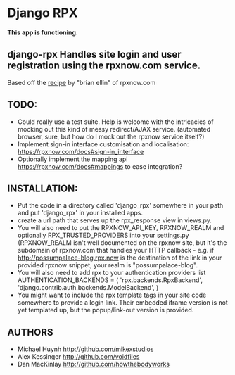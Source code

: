 Django RPX
============
**This app is functioning.**

django-rpx Handles site login and user registration using the rpxnow.com service.
---------------------------------------------------------------------------------
Based off the [recipe](http://appengine-cookbook.appspot.com/recipe/accept-google-aol-yahoo-myspace-facebook-and-openid-logins/ "recipe") 
by "brian ellin" of rpxnow.com

TODO:
-----

  * Could really use a test suite. Help is welcome with the intricacies of
    mocking out this kind of messy redirect/AJAX service. (automated browser,
    sure, but how do I mock out the rpxnow service itself?)
  * Implement sign-in interface customisation and localisation:
    https://rpxnow.com/docs#sign-in_interface
  * Optionally implement the mapping api https://rpxnow.com/docs#mappings to
    ease integration?
  
INSTALLATION:
-------------
  * Put the code in a directory called 'django_rpx' somewhere in your path
    and put 'django_rpx' in your installed apps.
  * create a url path that serves up the rpx_response view in views.py.
  * You will also need to put the RPXNOW_API_KEY, RPXNOW_REALM and optionally
    RPX_TRUSTED_PROVIDERS into your settings.py (RPXNOW_REALM isn't well
    documented on the rpxnow site, but it's the subdomain of rpxnow.com that
    handles your HTTP callback - e.g. if http://possumpalace-blog.rpx.now is
    the destination of the link in your provided rpxnow snippet, your realm
    is "possumpalace-blog".
  * You will also need to add rpx to your authentication providers list
        AUTHENTICATION_BACKENDS = (
          'rpx.backends.RpxBackend',
          'django.contrib.auth.backends.ModelBackend',
        )
  * You might want to include the rpx template tags in your site code
    somewhere to provide a login link. Their embedded iframe version is not
    yet templated up, but the popup/link-out version is provided.
  
AUTHORS
-------
  * Michael Huynh http://github.com/mikexstudios
  * Alex Kessinger http://github.com/voidfiles
  * Dan MacKinlay http://github.com/howthebodyworks
